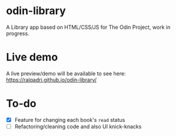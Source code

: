 # odin-library
A Library app based on HTML/CSS/JS for The Odin Project, work in progress.

# Live demo
A live preview/demo will be available to see here: https://ralqadri.github.io/odin-library/

# To-do
- [x] Feature for changing each book's `read` status
- [ ] Refactoring/cleaning code and also UI knick-knacks
